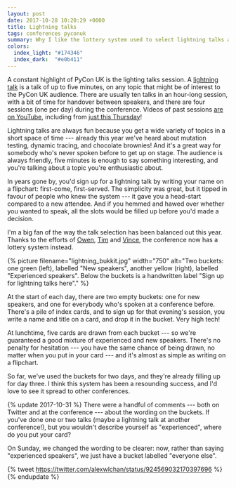 ```yaml
---
layout: post
date: 2017-10-28 10:20:29 +0000
title: Lightning talks
tags: conferences pyconuk
summary: Why I like the lottery system used to select lightning talks at PyCon UK this year.
colors:
  index_light: "#174346"
  index_dark:  "#e0b411"
---
```


A constant highlight of PyCon UK is the lighting talks session.
A [lightning talk][wiki] is a talk of up to five minutes, on any topic that might be of interest to the PyCon UK audience.
There are usually ten talks in an hour-long session, with a bit of time for handover between speakers, and there are four sessions (one per day) during the conference.
Videos of past sessions [are on YouTube][youtube], including from [just this Thursday][thurs]!

Lightning talks are always fun because you get a wide variety of topics in a short space of time --- already this year we've heard about mutation testing, dynamic tracing, and chocolate brownies!
And it's a great way for somebody who's never spoken before to get up on stage.
The audience is always friendly, five minutes is enough to say something interesting, and you're talking about a topic you're enthusiastic about.

In years gone by, you'd sign up for a lightning talk by writing your name on a flipchart: first-come, first-served.
The simplicity was great, but it tipped in favour of people who knew the system --- it gave you a head-start compared to a new attendee.
And if you hemmed and hawed over whether you wanted to speak, all the slots would be filled up before you'd made a decision.

I'm a big fan of the way the talk selection has been balanced out this year.
Thanks to the efforts of [Owen][owen], [Tim][tim] and [Vince][vince], the conference now has a lottery system instead.

{%
  picture
  filename="lightning_bukkit.jpg"
  width="750"
  alt="Two buckets: one green (left), labelled "New speakers", another yellow (right), labelled "Experienced speakers". Below the buckets is a handwritten label "Sign up for lightning talks here"."
%}

At the start of each day, there are two empty buckets: one for new speakers, and one for everybody who's spoken at a conference before.
There's a pile of index cards, and to sign up for that evening's session, you write a name and title on a card, and drop it in the bucket.
Very high tech!

At lunchtime, five cards are drawn from each bucket --- so we're guaranteed a good mixture of experienced and new speakers.
There's no penalty for hesitation --- you have the same chance of being drawn, no matter when you put in your card --- and it's almost as simple as writing on a flipchart.

So far, we've used the buckets for two days, and they're already filling up for day three.
I think this system has been a resounding success, and I'd love to see it spread to other conferences.

{% update 2017-10-31 %}
  There were a handful of comments --- both on Twitter and at the conference --- about the wording on the buckets.
  If you've done one or two talks (maybe a lightning talk at another conference!), but you wouldn't describe yourself as "experienced", where do you put your card?

  On Sunday, we changed the wording to be clearer: now, rather than saying "experienced speakers", we just have a bucket labelled "everyone else".

  {% tweet https://twitter.com/alexwlchan/status/924569032170397696 %}
{% endupdate %}

[youtube]: https://www.youtube.com/results?search_query=pycon%20uk%20lightning%20talks
[wiki]: https://en.wikipedia.org/wiki/Lightning_talk
[thurs]: https://www.youtube.com/watch?v=LlqxmQxoAhQ

[owen]: https://twitter.com/opcampbell
[tim]: https://twitter.com/tjguk
[vince]: https://twitter.com/drvinceknight